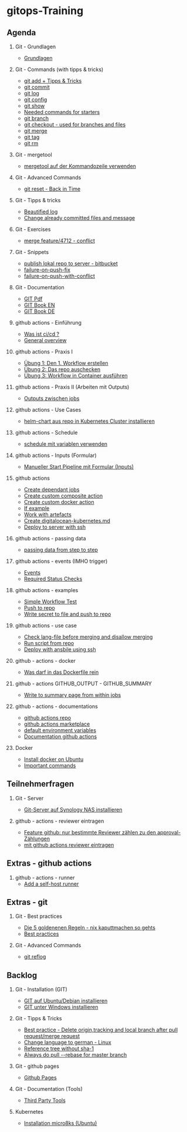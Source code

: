 # gitops-Training  

## Agenda 

  1. Git - Grundlagen
     * [Grundlagen](https://schulung.t3isp.de/documents/pdfs/git/git-training.pdf)
 
  1. Git - Commands (with tipps & tricks) 
     * [git add + Tipps & Tricks](add.md)
     * [git commit](commit.md)
     * [git log](log.md)
     * [git config](config.md) 
     * [git show](show.md)
     * [Needed commands for starters](started-commands.md)
     * [git branch](branch.md)
     * [git checkout - used for branches and files](checkout.md)
     * [git merge](merge.md)
     * [git tag](tag.md)
     * [git rm](rm.md)

  1. Git - mergetool
     * [mergetool auf der Kommandozeile verwenden](mergetools.md)
      
  1. Git - Advanced Commands 
     * [git reset - Back in Time](reset.md)   

  1. Git - Tipps & tricks 
     * [Beautified log](beautify-log.md)
     * [Change already committed files and message](commit-amend.md) 
   
  1. Git - Exercises 
     * [merge feature/4712 - conflict](merge-conflict.md)

  1. Git - Snippets 
     * [publish lokal repo to server - bitbucket](local-public.md)
     * [failure-on-push-fix](failure-push.md)
     * [failure-on-push-with-conflict](failure-push-conflict.md)
        
  1. Git - Documentation 
     * [GIT Pdf](http://schulung.t3isp.de/documents/pdfs/git/git-training.pdf) 
     * [GIT Book EN](https://git-scm.com/book/en/v2)
     * [GIT Book DE](https://git-scm.com/book/de/v2)

  1. github actions - Einführung
     * [Was ist ci/cd ?](/ci-cd/overview.md)
     * [General overview](/github-actions/general.md)

  1. github actions - Praxis I
     * [Übung 1: Den 1. Workflow erstellen](/github-actions/simple-workflow.md)
     * [Übung 2: Das repo auschecken](/github-actions/examples/02-checkout-repo.md)
     * [Übung 3: Workflow in Container ausführen](/github-actions/examples/08-run-job-in-container.md)

  1. github actions - Praxis II (Arbeiten mit Outputs)
     * [Outputs zwischen jobs](github-actions/examples/06-tag-auto-erstellung-und-setzen.md)

  1. github actions - Use Cases
     * [helm-chart aus repo in Kubernetes Cluster installieren](/github-actions/use-cases/deploy-helm-chart-2-kubernetes.md)

  1. github actions - Schedule
     * [schedule mit variablen verwenden](/github-actions/examples/11-use-schedule-with-variables.md)
    
  1. github actions - Inputs (Formular) 
     * [Manueller Start Pipeline mit Formular (Inputs)](/github-actions/examples/13-formular-inputs.md)

  1. github actions      
     * [Create dependant jobs](/github-actions/dependant-jobs.md)
     * [Create custom composite action](/github-actions/create-custom-action-composite.md)
     * [Create custom docker action](/github-actions/create-custom-action-docker.md)
     * [If example](/github-actions/if-example.md)
     * [Work with artefacts](/github-actions/work-with-artefacts.md)
     * [Create digitalocean-kubernetes.md](/github-actions/digitalocean-kubernetes.md) 
     * [Deploy to server with ssh](/github-actions/use-cases/deploy_ssh.md)

  1. github actions - passing data 
     * [passing data from step to step](github-actions/steps-data.md)

  1. github actions - events (IMHO trigger)
     * [Events](/github-actions/events.md)
     * [Required Status Checks](/github-actions/required-status-checks.md)
     
  1. github actions - examples 
     * [Simple Workflow Test](/github-actions/examples/01-workflow-test.md)
     * [Push to repo](/github-actions/examples/03-push-to-repo.md)
     * [Write secret to file and push to repo](github-actions/examples/04-secret-and-push-to-repo.md)
    
  1. github actions - use case
     * [Check lang-file before merging and disallow merging](github-actions/use-cases/check-langfile.md)
     * [Run script from repo](github-actions/use-cases/run-script-from-repo.sh)
     * [Deploy with ansbile using ssh](github-actions/use-cases/deploy-ansible.md)

  1. github - actions - docker
     * [Was darf in das Dockerfile rein](https://docs.github.com/de/actions/creating-actions/dockerfile-support-for-github-actions)
      
  1. github - actions GITHUB_OUTPUT - GITHUB_SUMMARY
     * [Write to summary page from within jobs](github-actions/write_to_summary.md) 

  1. github - actions - documentations
     * [github actions repo](https://github.com/actions/checkout)
     * [github actions marketplace](https://github.com/marketplace?category=&query=&type=actions&verification=)
     * [default environment variables](https://docs.github.com/en/actions/learn-github-actions/variables#default-environment-variables)
     * [Documentation github actions](https://docs.github.com/en/actions)

  1. Docker 
     * [Install docker on Ubuntu](/docker/install-ubuntu.md)
     * [Important commands](/docker/wichtigste-befehle.md)  
       
## Teilnehmerfragen 

  1. Git - Server
     * [Git-Server auf Synology NAS installieren](/git-server/git-server-auf-synology.md)
  
  1. github - actions - reviewer eintragen
     * [Feature github: nur bestimmte Reviewer zählen zu den approval-Zählungen](github-actions/approval-by-codeowners.md)
     * [mit github actions reviewer eintragen](github-actions/auto-eintrag-reviewer-ueber-github-actions.md)

## Extras - github actions 

  1. github - actions - runner 
     * [Add a self-host runner](/github-actions/add-runner.md)

## Extras - git 

  1. Git - Best practices 
     * [Die 5 goldenenen Regeln - nix kaputtmachen so gehts](5-goldene-regeln.md) 
     * [Best practices](bp.md)

  1. Git - Advanced Commands
      * [git reflog](reflog.md)
    
## Backlog  
     
  1. Git - Installation (GIT) 
     * [GIT auf Ubuntu/Debian installieren](installation-ubuntu-debian.md)
     * [GIT unter Windows installieren](https://git-scm.com/download/win)
  
  1. Git - Tipps & Tricks
     * [Best practice - Delete origin,tracking and local branch after pull request/merge request](best-practice-delete-branch.md)
     * [Change language to german - Linux](linux-english.md)
     * [Reference tree without sha-1](tree-no-sha.md)
     * [Always do pull --rebase for master branch](master-pull-rebase.md)

  1. Git - github pages
     * [Github Pages](/github/pages.md)
    
  1. Git - Documentation (Tools)
     * [Third Party Tools](tooling.md)   

  1. Kubernetes 
     * [Installation micro8ks (Ubuntu)](/kubernetes/installation-micro8ks-ubuntu.md)
    
